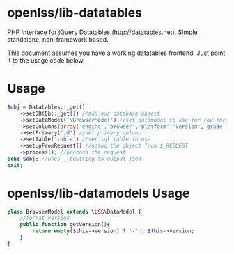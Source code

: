 openlss/lib-datatables
==============

PHP Interface for jQuery Datatables (http://datatables.net). Simple standalone, non-framework based.

This document assumes you have a working datatables frontend. Just point it to the usage code below.

Usage
===

```php
$obj = Datatables::_get()
	->setDB(Db::_get()) //add our database object
	->setDataModel('\BrowserModel')	//set datamodel to use for row formatting
	->setColumns(array('engine','browser','platform','version','grade')) //set column defs
	->setPrimary('id') //set primary column
	->setTable('table') //set sql table to use
	->setupFromRequest() //setup the object from $_REQUEST
	->process(); //process the request
echo $obj; //uses __toString to output json
exit;
```

openlss/lib-datamodels Usage
===

```php
class BrowserModel extends \LSS\DataModel {
	//format version
	public function getVersion(){
		return empty($this->version) ? '-' : $this->version;
	}
}
```
